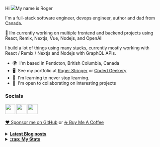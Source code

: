 Hi ![](https://user-images.githubusercontent.com/18350557/176309783-0785949b-9127-417c-8b55-ab5a4333674e.gif)My name is Roger 

I'm a full-stack software engineer, devops engineer, author and dad from Canada.

🔭 I’m currently working on multiple frontend and backend projects using React, Remix, Nextjs, Vue, Nodejs, and OpenAI 

I build a lot of things using many stacks, currently mostly working with React / Remix / Nextjs and Nodejs with GraphQL APIs.  

* 🌍  I'm based in Penticton, British Columbia, Canada 
* 🖥️  See my portfolio at [Roger Stringer](https://rogerstringer.com) or [Coded Geekery](https://codedgeekery.com) 
* 🧠  I'm learning to never stop learning. 
* 🤝  I'm open to collaborating on interesting projects

### Socials  

<p align="left"> <a href="https://www.github.com/freekrai" target="_blank" rel="noreferrer"><img src="https://raw.githubusercontent.com/danielcranney/readme-generator/main/public/icons/socials/github.svg" width="32" height="32" /></a> <a href="https://rogerstringer.com/rss.xml" target="_blank" rel="noreferrer"><img src="https://raw.githubusercontent.com/danielcranney/readme-generator/main/public/icons/socials/rss.svg" width="32" height="32" /></a> <a href="https://www.twitter.com/freekrai" target="_blank" rel="noreferrer"><img src="https://raw.githubusercontent.com/danielcranney/readme-generator/main/public/icons/socials/twitter.svg" width="32" height="32" /></a></p>

<a href="https://github.com/sponsors/freekrai"> ❤️ Sponsor me on GitHub</a> or <a href="https://www.buymeacoffee.com/codedgeekery">☕ Buy Me A Coffee</a>

<details>
  <summary><u><b> Latest Blog posts </u></b></summary>  

 <!-- BLOG-POST-LIST:START -->
- [Adobe explains why it abandoned the Figma deal](https://chefbrainy.com/blog/adobe-explains-why-it-abandoned-the-figma-deal/)
- [Figma Adobe deal officially dead](https://chefbrainy.com/blog/figma-adobe-deal-officially-dead/)
- [Apple to halt Apple Watch Series 9 and Apple Watch Ultra 2 sales in the US this week](https://chefbrainy.com/blog/apple-to-halt-apple-watch-series-9-and-apple-watch-ultra-2-sales-in-the-us-this-week/)
- [Epic win: Jury decides Google has illegal monopoly in app store fight](https://chefbrainy.com/blog/epic-google-trial-jury-verdict-monopoly-google-play/)
- [Apple Discontinuing the Standalone Itunes Movies and Tv Shows Apps in Tvos 17.2](https://chefbrainy.com/blog/itunes-movies-and-tv-shows-app-discontinued-apple-tv/)
- [Sam Altman Interview on being fired and rehired by OpenAI](https://chefbrainy.com/blog/sam-altman-interview-on-being-fired-and-rehired-by-open-ai/)
- [Sam Altman back at OpenAI](https://chefbrainy.com/blog/sam-altman-back-at-open-ai/)
- [OpenAI fallout: Everything that&#39;s happened since Sam Altman&#39;s firing](https://chefbrainy.com/blog/openai-sam-altman-everything-you-need-to-know/)
- [Sam Altman fired as CEO of OpenAI](https://chefbrainy.com/blog/sam-altman-fired-as-ceo-of-open-ai/)
- [Hell freezes over – Apple Plans to support RCS messages from Android phones next year](https://chefbrainy.com/blog/apple-plans-to-support-rcs-messages-from-android-phones-next-year/)
- [Sam Bankman-Fried found guilty on all seven criminal fraud counts](https://chefbrainy.com/blog/sam-bankman-fried-found-guilty-on-all-seven-criminal-fraud-counts/)
- [Firecracker beef rice bowl](https://chefbrainy.com/blog/firecracker-beef-rice-bowl/)
<!-- BLOG-POST-LIST:END -->
</details> 

<details>
  <summary><u><b>:zap: My Stats</b></u></summary>

#### Github Stats
  
![](https://github-readme-stats-knowmad.vercel.app/api?username=freekrai&show_icons=true&count_private=true)
  
#### Github Streaks 
  
![](https://github-readme-streak-stats.herokuapp.com/?user=freekrai)
</details>
<!--
#### Top Languages 
![](https://github-readme-stats-knowmad.vercel.app/api/top-langs/?username=freekrai&hide=null&count_private=true)
![wakatime stats](https://github-readme-stats-knowmad.vercel.app/api/wakatime?username=datamcfly)


Here are some ideas to get you started:

- 🔭 I’m currently working on ...
- 🌱 I’m currently learning ...
- 👯 I’m looking to collaborate on ...
- 🤔 I’m looking for help with ...
- 💬 Ask me about ...
- 📫 How to reach me: ...
- 😄 Pronouns: ...
- ⚡ Fun fact: ...
-->
